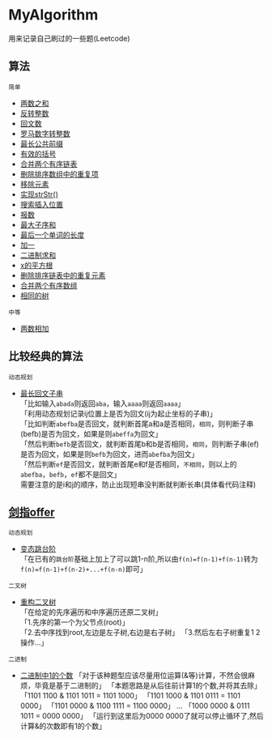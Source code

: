 # MyAlgorithm
用来记录自己刷过的一些题(Leetcode)
## 算法
`简单`  
* [两数之和](https://github.com/GaryLeeeee/MyAlgorithm/blob/master/src/leetcode/easy/Code1.java) 
* [反转整数](https://github.com/GaryLeeeee/MyAlgorithm/blob/master/src/leetcode/easy/Code7.java) 
* [回文数](https://github.com/GaryLeeeee/MyAlgorithm/blob/master/src/leetcode/easy/Code9.java) 
* [罗马数字转整数](https://github.com/GaryLeeeee/MyAlgorithm/blob/master/src/leetcode/easy/Code13.java) 
* [最长公共前缀](https://github.com/GaryLeeeee/MyAlgorithm/blob/master/src/leetcode/easy/Code14.java) 
* [有效的括号](https://github.com/GaryLeeeee/MyAlgorithm/blob/master/src/leetcode/easy/Code20.java) 
* [合并两个有序链表](https://github.com/GaryLeeeee/MyAlgorithm/blob/master/src/leetcode/easy/Code21.java) 
* [删除排序数组中的重复项](https://github.com/GaryLeeeee/MyAlgorithm/blob/master/src/leetcode/easy/Code26.java) 
* [移除元素](https://github.com/GaryLeeeee/MyAlgorithm/blob/master/src/leetcode/easy/Code27.java) 
* [实现strStr()](https://github.com/GaryLeeeee/MyAlgorithm/blob/master/src/leetcode/easy/Code28.java) 
* [搜索插入位置](https://github.com/GaryLeeeee/MyAlgorithm/blob/master/src/leetcode/easy/Code35.java) 
* [报数](https://github.com/GaryLeeeee/MyAlgorithm/blob/master/src/leetcode/easy/Code38.java) 
* [最大子序和](https://github.com/GaryLeeeee/MyAlgorithm/blob/master/src/leetcode/easy/Code53.java) 
* [最后一个单词的长度](https://github.com/GaryLeeeee/MyAlgorithm/blob/master/src/leetcode/easy/Code58.java) 
* [加一](https://github.com/GaryLeeeee/MyAlgorithm/blob/master/src/leetcode/easy/Code66.java) 
* [二进制求和](https://github.com/GaryLeeeee/MyAlgorithm/blob/master/src/leetcode/easy/Code67.java) 
* [x的平方根](https://github.com/GaryLeeeee/MyAlgorithm/blob/master/src/leetcode/easy/Code69.java) 
* [删除排序链表中的重复元素](https://github.com/GaryLeeeee/MyAlgorithm/blob/master/src/leetcode/easy/Code83.java) 
* [合并两个有序数组](https://github.com/GaryLeeeee/MyAlgorithm/blob/master/src/leetcode/easy/Code88.java) 
* [相同的树](https://github.com/GaryLeeeee/MyAlgorithm/blob/master/src/leetcode/easy/Code100.java) 

`中等` 
* [两数相加](https://github.com/GaryLeeeee/MyAlgorithm/blob/master/src/leetcode/middle/Code2.java) 

## 比较经典的算法
`动态规划`
* [最长回文子串](https://github.com/GaryLeeeee/MyAlgorithm/blob/master/src/leetcode/middle/Code5.java)  
「比如输入`abada`则返回`aba`，输入`aaaa`则返回`aaaa`」    
「利用动态规划记录ij位置上是否为回文(ij为起止坐标的子串)」    
「比如判断`abefba`是否回文，就判断首尾a和a是否相同，`相同`，则判断子串(befb)是否为回文，如果是则`abeffa`为回文」    
「然后判断`befb`是否回文，就判断首尾b和b是否相同，`相同`，则判断子串(ef)是否为回文，如果是则`befb`为回文，进而`abefba`为回文」    
「然后判断`ef`是否回文，就判断首尾e和f是否相同，`不相同`，则以上的`abefba`，`befb`，`ef`都不是回文」    
 需要注意的是i和j的顺序，防止出现短串没判断就判断长串(具体看代码注释)      

## [剑指offer](https://www.nowcoder.com/ta/coding-interviews)
`动态规划`
* [变态跳台阶](https://github.com/GaryLeeeee/MyAlgorithm/blob/master/src/practice/Code9.java)  
「在已有的`跳台阶`基础上加上了可以跳1-n阶,所以由`f(n)=f(n-1)+f(n-1)`转为`f(n)=f(n-1)+f(n-2)+...+f(n-n)`即可」    

`二叉树`
* [重构二叉树](https://github.com/GaryLeeeee/MyAlgorithm/blob/master/src/practice/Code4.java)  
「在给定的先序遍历和中序遍历还原二叉树」    
「1.先序的第一个为父节点(root)」  
「2.去中序找到root,左边是左子树,右边是右子树」
「3.然后左右子树重复1 2操作...」  

`二进制`
* [二进制中1的个数](https://github.com/GaryLeeeee/MyAlgorithm/blob/master/src/practice/Code11.java)
「对于该种题型应该尽量用位运算(&等)计算，不然会很麻烦，毕竟是基于二进制的」 
「本题思路是从后往前计算1的个数,并将其去除」 
「1101 1100 & 1101 1011 = 1101 1000」
「1101 1000 & 1101 0111 = 1101 0000」
「1101 0000 & 1100 1111 = 1100 0000」
...
「1000 0000 & 0111 1011 = 0000 0000」
「运行到这里后为0000 0000了就可以停止循环了,然后计算&的次数即有1的个数」
